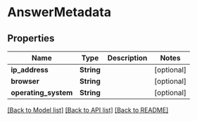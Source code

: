 # AnswerMetadata

## Properties
Name | Type | Description | Notes
------------ | ------------- | ------------- | -------------
**ip_address** | **String** |  | [optional] 
**browser** | **String** |  | [optional] 
**operating_system** | **String** |  | [optional] 

[[Back to Model list]](../README.md#documentation-for-models) [[Back to API list]](../README.md#documentation-for-api-endpoints) [[Back to README]](../README.md)


